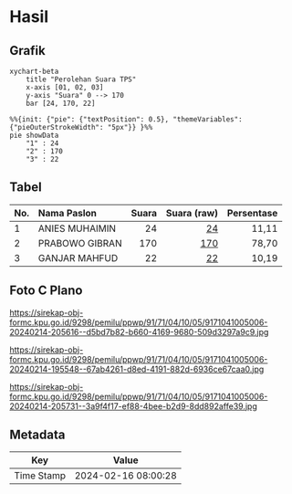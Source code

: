 # Hasil

## Grafik

```mermaid
xychart-beta
    title "Perolehan Suara TPS"
    x-axis [01, 02, 03]
    y-axis "Suara" 0 --> 170
    bar [24, 170, 22]
```

```mermaid
%%{init: {"pie": {"textPosition": 0.5}, "themeVariables": {"pieOuterStrokeWidth": "5px"}} }%%
pie showData
    "1" : 24
    "2" : 170
    "3" : 22
```

## Tabel

| No. | Nama Paslon    | Suara | Suara (raw) | Persentase |
|:--- |:-------------- | -----:| -----------:| ----------:|
| 1   | ANIES MUHAIMIN | 24    | [24][p-1]   | 11,11      |
| 2   | PRABOWO GIBRAN | 170   | [170][p-2]  | 78,70      |
| 3   | GANJAR MAHFUD  | 22    | [22][p-3]   | 10,19      |


[p-1]: https://github.com/gigit-pemilu/pemilu-2024-91-papua/blob/main/pilpres/hitung-suara/sub/91-papua/sub/71-kota-jayapura/sub/04-muara-tami/sub/1005-koya-timur/sub/006-tps/sub/paslon-1.txt
[p-2]: https://github.com/gigit-pemilu/pemilu-2024-91-papua/blob/main/pilpres/hitung-suara/sub/91-papua/sub/71-kota-jayapura/sub/04-muara-tami/sub/1005-koya-timur/sub/006-tps/sub/paslon-2.txt
[p-3]: https://github.com/gigit-pemilu/pemilu-2024-91-papua/blob/main/pilpres/hitung-suara/sub/91-papua/sub/71-kota-jayapura/sub/04-muara-tami/sub/1005-koya-timur/sub/006-tps/sub/paslon-3.txt

## Foto C Plano

https://sirekap-obj-formc.kpu.go.id/9298/pemilu/ppwp/91/71/04/10/05/9171041005006-20240214-205616--d5bd7b82-b660-4169-9680-509d3297a9c9.jpg

https://sirekap-obj-formc.kpu.go.id/9298/pemilu/ppwp/91/71/04/10/05/9171041005006-20240214-195548--67ab4261-d8ed-4191-882d-6936ce67caa0.jpg

https://sirekap-obj-formc.kpu.go.id/9298/pemilu/ppwp/91/71/04/10/05/9171041005006-20240214-205731--3a9f4f17-ef88-4bee-b2d9-8dd892affe39.jpg


## Metadata

| Key        | Value               |
| ---------- | ------------------- |
| Time Stamp | 2024-02-16 08:00:28 |



